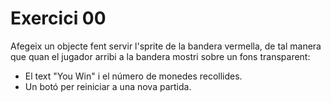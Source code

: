 # Exercici 00

Afegeix un objecte fent servir l'sprite de la bandera vermella, de tal manera que quan el jugador arribi a la bandera mostri sobre un fons transparent:

- El text "You Win" i el número de monedes recollides.
- Un botó per reiniciar a una nova partida.